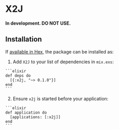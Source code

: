 # X2J

**In development. DO NOT USE.**

## Installation

If [available in Hex](https://hex.pm/docs/publish), the package can be installed as:

  1. Add `X2J` to your list of dependencies in `mix.exs`:

    ```elixir
    def deps do
      [{:x2j, "~> 0.1.0"}]
    end
    ```

  2. Ensure `x2j` is started before your application:

    ```elixir
    def application do
      [applications: [:x2j]]
    end
    ```
